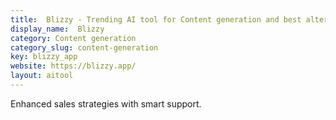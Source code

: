 ```yaml
---
title:  Blizzy - Trending AI tool for Content generation and best alternatives
display_name:  Blizzy
category: Content generation
category_slug: content-generation
key: blizzy_app
website: https://blizzy.app/
layout: aitool
---
```


Enhanced sales strategies with smart support.
